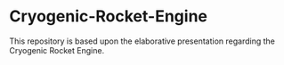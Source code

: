 # Cryogenic-Rocket-Engine
This repository is based upon the elaborative presentation regarding the Cryogenic Rocket Engine.
